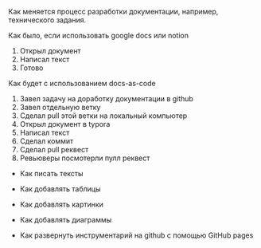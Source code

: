 Как меняется процесс разработки документации, например, технического задания.

Как было, если использовать google docs или notion

1. Открыл документ
2. Написал текст
3. Готово



Как будет с использованием docs-as-code

1. Завел задачу на доработку документации в github
2. Завел отдельную ветку
3. Сделал pull этой ветки на локальный компьютер
4. Открыл документ в typora
5. Написал текст
6. Сделал коммит
7. Сделал pull реквест
8. Ревьюверы посмотерли пулл реквест







- Как писать тексты

- Как добавлять таблицы

- Как добавлять картинки

- Как добавлять диаграммы

- Как развернуть инструментарий на github с помощью GitHub pages


